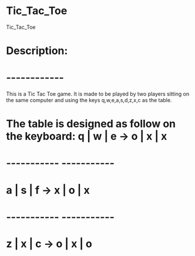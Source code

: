 # Tic_Tac_Toe
Tic_Tac_Toe

# Description:
# ------------
This is a Tic Tac Toe game. It is made to be played by two players sitting on the same computer
and using the keys q,w,e,a,s,d,z,x,c as the table.

# The table is designed as follow on the keyboard:    q | w | e     ->     o | x | x
#                                                    -----------          -----------
#                                                     a | s | f     ->     x | o | x
#                                                    -----------          -----------
#                                                     z | x | c     ->     o | x | o
